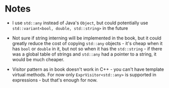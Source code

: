 Notes
=====

* I use `std::any` instead of Java's `Object`, but could potentially use
  `std::variant<bool, double, std::string>` in the future

* Not sure if string interning will be implemented in the book, but it could
  greatly reduce the cost of copying `std::any` objects - it's cheap when it has
  `bool` or `double` in it, but not so when it has the `std::string` - if there was
  a global table of strings and `std::any` had a pointer to a string, it would
  be much cheaper.

* Visitor pattern as in book doesn't work in C++ - you can't have template
  virtual methods. For now only `ExprVisitor<std::any>` is supported in expressions -
  but that's enough for now.
